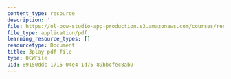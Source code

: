 ```yaml
---
content_type: resource
description: ''
file: https://ol-ocw-studio-app-production.s3.amazonaws.com/courses/res-18-006-calculus-revisited-single-variable-calculus-fall-2010/89150ddc171504e41d7589bbcfec8ab9_XaxjVRXonPg.pdf
file_type: application/pdf
learning_resource_types: []
resourcetype: Document
title: 3play pdf file
type: OCWFile
uid: 89150ddc-1715-04e4-1d75-89bbcfec8ab9
---
```

